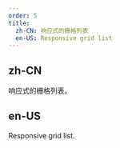 ```yaml
---
order: 5
title:
  zh-CN: 响应式的栅格列表
  en-US: Responsive grid list
---
```


## zh-CN

响应式的栅格列表。

## en-US

Responsive grid list.
